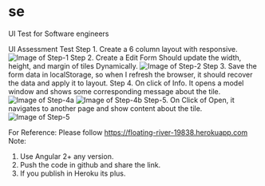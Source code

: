 # se
UI Test for Software engineers


UI Assessment Test
Step 1. Create a 6 column layout with responsive.
 ![Image of Step-1](https://github.com/ui-test/se/blob/master/assets/images/step1.png?raw=true)
Step 2. Create a Edit Form Should update the width, height, and margin of tiles Dynamically.
 ![Image of Step-2](https://github.com/ui-test/se/blob/master/assets/images/step2.png?raw=true)
Step 3. Save the form data in localStorage, so when I refresh the browser, it should recover the data and apply it to layout.
Step 4. On click of Info. It opens a model window and shows some corresponding message about the tile.
 ![Image of Step-4a](https://github.com/ui-test/se/blob/master/assets/images/step4a.png?raw=true)
 ![Image of Step-4b](https://github.com/ui-test/se/blob/master/assets/images/step4b.png?raw=true)
Step-5. On Click of Open, it navigates to another page and show content about the tile.
 ![Image of Step-5](https://github.com/ui-test/se/blob/master/assets/images/step5.png?raw=true)

For Reference: Please follow https://floating-river-19838.herokuapp.com
Note:
1.	Use Angular 2+ any version.
2.	Push the code in github and share the link.
3.	If you publish in Heroku its plus.
